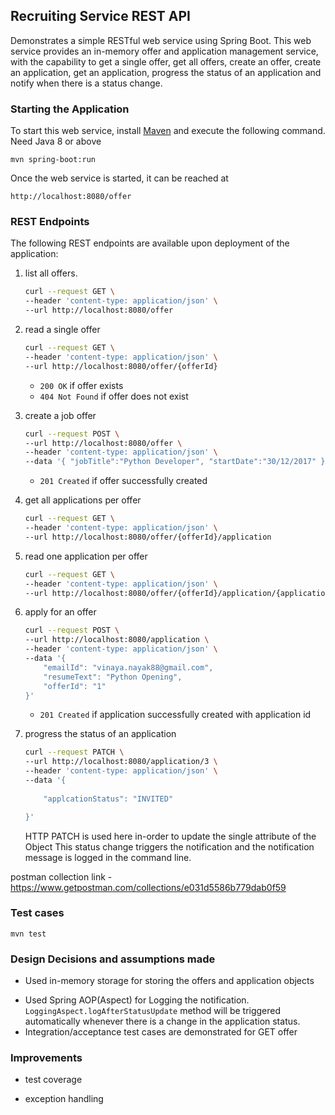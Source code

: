 ## Recruiting Service REST API 

Demonstrates a simple RESTful web service using Spring Boot. This web service provides an in-memory offer and application management service, with the capability to get a single offer, get all offers, create an offer, create an application, get an application, progress the status of an application and notify when there is a status change.


### Starting the Application
To start this web service, install [Maven](https://maven.apache.org/install.html) and execute the following command. Need Java 8 or above

    mvn spring-boot:run
    
Once the web service is started, it can be reached at

    http://localhost:8080/offer

### REST Endpoints
The following REST endpoints are available upon deployment of the application:

1. list all offers.
	```bash
	curl --request GET \
	--header 'content-type: application/json' \
	--url http://localhost:8080/offer
	```

2. read a single offer
	```bash
	curl --request GET \
	--header 'content-type: application/json' \
	--url http://localhost:8080/offer/{offerId}
	```

	* `200 OK` if offer exists
	* `404 Not Found` if offer does not exist
 

3. create a job offer
	```bash
	curl --request POST \
	--url http://localhost:8080/offer \
	--header 'content-type: application/json' \
	--data '{ "jobTitle":"Python Developer", "startDate":"30/12/2017" }'
	```
	* `201 Created` if offer successfully created


4. get all applications per offer
	```bash
	curl --request GET \
	--header 'content-type: application/json' \
	--url http://localhost:8080/offer/{offerId}/application
	```

5. read one application per offer
	```bash
	curl --request GET \
	--header 'content-type: application/json' \
	--url http://localhost:8080/offer/{offerId}/application/{applicationId}
	```

6. apply for an offer
	```bash
	curl --request POST \
	--url http://localhost:8080/application \
	--header 'content-type: application/json' \
	--data '{
		"emailId": "vinaya.nayak88@gmail.com",
		"resumeText": "Python Opening",
		"offerId": "1"
	}'
	```
	* `201 Created` if application successfully created with application id


7. progress the status of an application
	```bash
	curl --request PATCH \
	--url http://localhost:8080/application/3 \
	--header 'content-type: application/json' \
	--data '{
		
		"applcationStatus": "INVITED"

	}'
	```
	HTTP PATCH is used here in-order to update the single attribute of the Object
	This status change triggers the notification and the notification message is logged in the command line.

postman collection link - https://www.getpostman.com/collections/e031d5586b779dab0f59

### Test cases

	mvn test


### Design Decisions and assumptions made
+ Used in-memory storage for storing the offers and application objects
- Used Spring AOP(Aspect) for Logging the notification. `LoggingAspect.logAfterStatusUpdate` method will be triggered automatically whenever there is a change in the application status.
- Integration/acceptance test cases are demonstrated for GET offer

### Improvements 
- test coverage
+ exception handling

